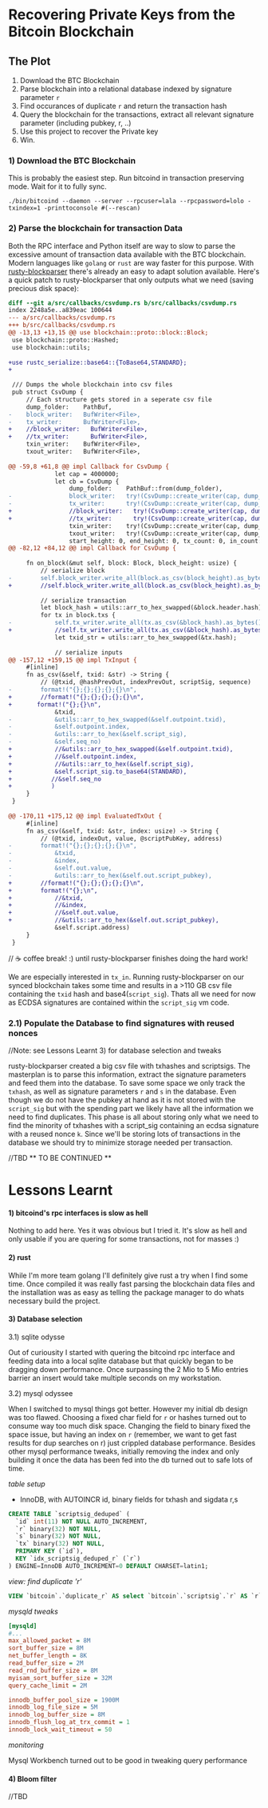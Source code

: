 # Recovering Private Keys from the Bitcoin Blockchain

## The Plot

1. Download the BTC Blockchain
2. Parse blockchain into a relational database indexed by signature parameter `r`
3. Find occurances of duplicate `r` and return the transaction hash
4. Query the blockchain for the transactions, extract all relevant signature parameter (including pubkey, r, ..)
5. Use this project to recover the Private key
6. Win.

### 1) Download the BTC Blockchain

This is probably the easiest step. Run bitcoind in transaction preserving mode. Wait for it to fully sync.

`./bin/bitcoind --daemon --server --rpcuser=lala --rpcpassword=lolo -txindex=1 -printtoconsole #(--rescan)`

### 2) Parse the blockchain for transaction Data

Both the RPC interface and Python itself are way to slow to parse the excessive amount of transaction data available with the BTC blockchain. Modern languages like `golang` or `rust` are way faster for this purpose. With [rusty-blockparser](https://github.com/gcarq/rusty-blockparser) there's already an easy to adapt solution available. Here's a quick patch to rusty-blockparser that only outputs what we need (saving precious disk space):

```diff
diff --git a/src/callbacks/csvdump.rs b/src/callbacks/csvdump.rs
index 2248a5e..a839eac 100644
--- a/src/callbacks/csvdump.rs
+++ b/src/callbacks/csvdump.rs
@@ -13,13 +13,15 @@ use blockchain::proto::block::Block;
 use blockchain::proto::Hashed;
 use blockchain::utils;
 
+use rustc_serialize::base64::{ToBase64,STANDARD};
+
 
 /// Dumps the whole blockchain into csv files
 pub struct CsvDump {
     // Each structure gets stored in a seperate csv file
     dump_folder:    PathBuf,
-    block_writer:   BufWriter<File>,
-    tx_writer:      BufWriter<File>,
+    //block_writer:   BufWriter<File>,
+    //tx_writer:      BufWriter<File>,
     txin_writer:    BufWriter<File>,
     txout_writer:   BufWriter<File>,
 
@@ -59,8 +61,8 @@ impl Callback for CsvDump {
             let cap = 4000000;
             let cb = CsvDump {
                 dump_folder:    PathBuf::from(dump_folder),
-                block_writer:   try!(CsvDump::create_writer(cap, dump_folder.join("blocks.csv.tmp"))),
-                tx_writer:      try!(CsvDump::create_writer(cap, dump_folder.join("transactions.csv.tmp"))),
+                //block_writer:   try!(CsvDump::create_writer(cap, dump_folder.join("blocks.csv.tmp"))),
+                //tx_writer:      try!(CsvDump::create_writer(cap, dump_folder.join("transactions.csv.tmp"))),
                 txin_writer:    try!(CsvDump::create_writer(cap, dump_folder.join("tx_in.csv.tmp"))),
                 txout_writer:   try!(CsvDump::create_writer(cap, dump_folder.join("tx_out.csv.tmp"))),
                 start_height: 0, end_height: 0, tx_count: 0, in_count: 0, out_count: 0
@@ -82,12 +84,12 @@ impl Callback for CsvDump {
 
     fn on_block(&mut self, block: Block, block_height: usize) {
         // serialize block
-        self.block_writer.write_all(block.as_csv(block_height).as_bytes()).unwrap();
+        //self.block_writer.write_all(block.as_csv(block_height).as_bytes()).unwrap();
 
         // serialize transaction
         let block_hash = utils::arr_to_hex_swapped(&block.header.hash);
         for tx in block.txs {
-            self.tx_writer.write_all(tx.as_csv(&block_hash).as_bytes()).unwrap();
+            //self.tx_writer.write_all(tx.as_csv(&block_hash).as_bytes()).unwrap();
             let txid_str = utils::arr_to_hex_swapped(&tx.hash);
 
             // serialize inputs
@@ -157,12 +159,15 @@ impl TxInput {
     #[inline]
     fn as_csv(&self, txid: &str) -> String {
         // (@txid, @hashPrevOut, indexPrevOut, scriptSig, sequence)
-        format!("{};{};{};{};{}\n",
+        //format!("{};{};{};{};{}\n",
+		format!("{};{}\n",
             &txid,
-            &utils::arr_to_hex_swapped(&self.outpoint.txid),
-            &self.outpoint.index,
-            &utils::arr_to_hex(&self.script_sig),
-            &self.seq_no)
+            //&utils::arr_to_hex_swapped(&self.outpoint.txid),
+            //&self.outpoint.index,
+            //&utils::arr_to_hex(&self.script_sig),
+            &self.script_sig.to_base64(STANDARD),
+			//&self.seq_no
+			)
     }
 }
 
@@ -170,11 +175,12 @@ impl EvaluatedTxOut {
     #[inline]
     fn as_csv(&self, txid: &str, index: usize) -> String {
         // (@txid, indexOut, value, @scriptPubKey, address)
-        format!("{};{};{};{};{}\n",
-            &txid,
-            &index,
-            &self.out.value,
-            &utils::arr_to_hex(&self.out.script_pubkey),
+        //format!("{};{};{};{};{}\n",
+        format!("{};\n",
+            //&txid,
+            //&index,
+            //&self.out.value,
+            //&utils::arr_to_hex(&self.out.script_pubkey),
             &self.script.address)
     }
 }

```

// ☕ coffee break! :) until rusty-blockparser finishes doing the hard work!

We are especially interested in `tx_in`. Running rusty-blockparser on our synced blockchain takes some time and results in a >110 GB csv file containing the `txid` hash and base4(`script_sig`). Thats all we need for now as ECDSA signatures are contained within the `script_sig` vm code.

### 2.1) Populate the Database to find signatures with reused nonces

//Note: see Lessons Learnt 3) for database selection and tweaks

rusty-blockparser created a big csv file with txhashes and scriptsigs. The masterplan is to parse this information, extract the signature parameters and feed them into the database. To save some space we only track the `txhash`, as well as signature parameters `r` and `s` in the database. Even though we do not have the pubkey at hand as it is not stored with the `script_sig` but with the spending part we likely have all the information we need to find duplicates. This phase is all about storing only what we need to find the minority of txhashes with a script_sig containing an ecdsa signature with a reused nonce `k`. Since we'll be storing lots of transactions in the database we should try to minimize storage needed per transaction.



//TBD ** TO BE CONTINUED **



# Lessons Learnt

#### 1) bitcoind's rpc interfaces is slow as hell

Nothing to add here. Yes it was obvious but I tried it. It's slow as hell and only usable if you are quering for some transactions, not for masses :)

#### 2) rust

While I'm more team golang I'll definitely give rust a try when I find some time. Once compiled it was really fast parsing the blockchain data files and the installation was as easy as telling the package manager to do whats necessary build the project.

#### 3) Database selection

3.1) sqlite odysse

Out of curiousity I started with quering the bitcoind rpc interface and feeding data into a local sqlite database but that quickly began to be dragging down performance. Once surpassing the 2 Mio to 5 Mio entries barrier an insert would take multiple seconds on my workstation.
    
3.2) mysql odyssee

When I switched to mysql things got better. However my initial db design was too flawed. Choosing a fixed char field for `r` or hashes turned out to consume way too much disk space. Changing the field to binary fixed the space issue, but having an index on `r` (remember, we want to get fast results for dup searches on r) just crippled database performance. Besides other mysql performance tweaks, initially removing the index and only building it once the data has been fed into the db turned out to safe lots of time.

*table setup*

* InnoDB, with AUTOINCR id, binary fields for txhash and sigdata r,s

```sql
CREATE TABLE `scriptsig_deduped` (
  `id` int(11) NOT NULL AUTO_INCREMENT,
  `r` binary(32) NOT NULL,
  `s` binary(32) NOT NULL,
  `tx` binary(32) NOT NULL,
  PRIMARY KEY (`id`),
  KEY `idx_scriptsig_deduped_r` (`r`)
) ENGINE=InnoDB AUTO_INCREMENT=0 DEFAULT CHARSET=latin1;

```

*view: find duplicate 'r'*

```sql
VIEW `bitcoin`.`duplicate_r` AS select `bitcoin`.`scriptsig`.`r` AS `r`,`bitcoin`.`scriptsig`.`s` AS `s`,`bitcoin`.`scriptsig`.`tx` AS `tx`,count(`bitcoin`.`scriptsig`.`r`) AS `c` from `bitcoin`.`scriptsig` group by `bitcoin`.`scriptsig`.`r` having (`c` > 1);
```

*mysqld tweaks*

```ini
[mysqld]
#...
max_allowed_packet = 8M
sort_buffer_size = 8M
net_buffer_length = 8K
read_buffer_size = 2M
read_rnd_buffer_size = 8M
myisam_sort_buffer_size = 32M
query_cache_limit = 2M

innodb_buffer_pool_size = 1900M
innodb_log_file_size = 5M
innodb_log_buffer_size = 8M
innodb_flush_log_at_trx_commit = 1
innodb_lock_wait_timeout = 50
```

*monitoring*

Mysql Workbench turned out to be good in tweaking query performance

#### 4) Bloom filter

//TBD
